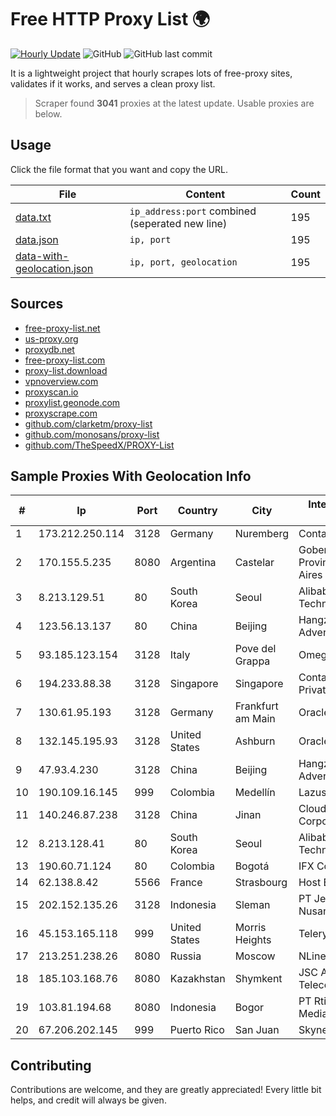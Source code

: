 
# Free HTTP Proxy List 🌍

[![Hourly Update](https://github.com/mertguvencli/http-proxy-list/actions/workflows/main.yml/badge.svg?branch=main)](https://github.com/mertguvencli/http-proxy-list/actions/workflows/main.yml)
![GitHub](https://img.shields.io/github/license/mertguvencli/http-proxy-list)
![GitHub last commit](https://img.shields.io/github/last-commit/mertguvencli/http-proxy-list)

It is a lightweight project that hourly scrapes lots of free-proxy sites, validates if it works, and serves a clean proxy list.


> Scraper found **3041** proxies at the latest update. Usable proxies are below.

## Usage

Click the file format that you want and copy the URL.


|File|Content|Count|
|----|-------|-----|
|[data.txt](https://raw.githubusercontent.com/mertguvencli/http-proxy-list/main/proxy-list/data.txt)|`ip_address:port` combined (seperated new line)|195|
|[data.json](https://raw.githubusercontent.com/mertguvencli/http-proxy-list/main/proxy-list/data.json)|`ip, port`|195|
|[data-with-geolocation.json](https://raw.githubusercontent.com/mertguvencli/http-proxy-list/main/proxy-list/data-with-geolocation.json)|`ip, port, geolocation`|195|

## Sources

* [free-proxy-list.net](https://free-proxy-list.net)
* [us-proxy.org](https://www.us-proxy.org)
* [proxydb.net](http://proxydb.net)
* [free-proxy-list.com](https://free-proxy-list.com/?page=&port=&type%5B%5D=http&type%5B%5D=https&up_time=0&search=Search)
* [proxy-list.download](https://www.proxy-list.download/HTTP)
* [vpnoverview.com](https://vpnoverview.com/privacy/anonymous-browsing/free-proxy-servers)
* [proxyscan.io](https://www.proxyscan.io)
* [proxylist.geonode.com](https://proxylist.geonode.com/api/proxy-list?limit=300&page=1&sort_by=lastChecked&sort_type=desc&protocols=http,https)
* [proxyscrape.com](https://api.proxyscrape.com/v2/?request=displayproxies&protocol=http&timeout=10000&country=all&ssl=all&anonymity=all)
* [github.com/clarketm/proxy-list](https://raw.githubusercontent.com/clarketm/proxy-list/master/proxy-list-raw.txt)
* [github.com/monosans/proxy-list](https://raw.githubusercontent.com/monosans/proxy-list/main/proxies/http.txt)
* [github.com/TheSpeedX/PROXY-List](https://raw.githubusercontent.com/TheSpeedX/PROXY-List/master/http.txt)


## Sample Proxies With Geolocation Info

|#|Ip|Port|Country|City|Internet Service Provider|
|-|--|----|-------|----|-------------------------|
|1|173.212.250.114|3128|Germany|Nuremberg|Contabo GmbH|
|2|170.155.5.235|8080|Argentina|Castelar|Gobernacion de la Provincia de Buenos Aires|
|3|8.213.129.51|80|South Korea|Seoul|Alibaba (US) Technology Co., Ltd.|
|4|123.56.13.137|80|China|Beijing|Hangzhou Alibaba Advertising Co|
|5|93.185.123.154|3128|Italy|Pove del Grappa|Omegacom S.R.L.S.|
|6|194.233.88.38|3128|Singapore|Singapore|Contabo Asia Private Limited|
|7|130.61.95.193|3128|Germany|Frankfurt am Main|Oracle Corporation|
|8|132.145.195.93|3128|United States|Ashburn|Oracle Corporation|
|9|47.93.4.230|3128|China|Beijing|Hangzhou Alibaba Advertising Co|
|10|190.109.16.145|999|Colombia|Medellín|Lazus Medellin|
|11|140.246.87.238|3128|China|Jinan|Cloud Computing Corporation|
|12|8.213.128.41|80|South Korea|Seoul|Alibaba (US) Technology Co., Ltd.|
|13|190.60.71.124|80|Colombia|Bogotá|IFX Corporation|
|14|62.138.8.42|5566|France|Strasbourg|Host Europe GmbH|
|15|202.152.135.26|3128|Indonesia|Sleman|PT Jembatan Citra Nusantara|
|16|45.153.165.118|999|United States|Morris Heights|Telery Networks|
|17|213.251.238.26|8080|Russia|Moscow|NLine-Kiev|
|18|185.103.168.76|8080|Kazakhstan|Shymkent|JSC Alma Telecommunications|
|19|103.81.194.68|8080|Indonesia|Bogor|PT Rtiga Global Media|
|20|67.206.202.145|999|Puerto Rico|San Juan|Skynet Wireless|



## Contributing

Contributions are welcome, and they are greatly appreciated! Every
little bit helps, and credit will always be given.

